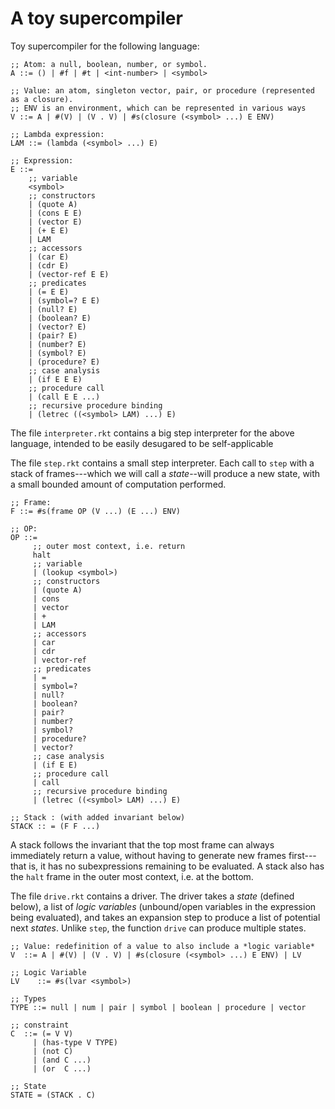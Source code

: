 # A toy supercompiler

Toy supercompiler for the following language:

```
;; Atom: a null, boolean, number, or symbol.
A ::= () | #f | #t | <int-number> | <symbol>

;; Value: an atom, singleton vector, pair, or procedure (represented as a closure).
;; ENV is an environment, which can be represented in various ways
V ::= A | #(V) | (V . V) | #s(closure (<symbol> ...) E ENV)

;; Lambda expression:
LAM ::= (lambda (<symbol> ...) E)

;; Expression:
E ::=
    ;; variable
    <symbol>
    ;; constructors
    | (quote A)
    | (cons E E)
    | (vector E)
    | (+ E E)
    | LAM
    ;; accessors
    | (car E)
    | (cdr E)
    | (vector-ref E E)
    ;; predicates
    | (= E E)
    | (symbol=? E E)
    | (null? E)
    | (boolean? E)
    | (vector? E)
    | (pair? E)
    | (number? E)
    | (symbol? E)
    | (procedure? E)
    ;; case analysis
    | (if E E E)
    ;; procedure call
    | (call E E ...)
    ;; recursive procedure binding
    | (letrec ((<symbol> LAM) ...) E)
```

The file `interpreter.rkt` contains a big step interpreter for the above language, 
intended to be easily desugared to be self-applicable


The file `step.rkt` contains a small step interpreter. Each call to `step`
with a stack of frames---which we will call a *state*--will produce a new
state, with a small bounded amount of computation performed.

```
;; Frame:
F ::= #s(frame OP (V ...) (E ...) ENV)

;; OP: 
OP ::= 
     ;; outer most context, i.e. return
     halt
     ;; variable
     | (lookup <symbol>)
     ;; constructors
     | (quote A)
     | cons
     | vector
     | +
     | LAM
     ;; accessors
     | car
     | cdr
     | vector-ref
     ;; predicates
     | =
     | symbol=?
     | null?
     | boolean?
     | pair?
     | number?
     | symbol?
     | procedure?
     | vector?
     ;; case analysis
     | (if E E)
     ;; procedure call
     | call
     ;; recursive procedure binding
     | (letrec ((<symbol> LAM) ...) E)

;; Stack : (with added invariant below)
STACK :: = (F F ...)
```

A stack follows the invariant that the top most frame can always
immediately return a value, without having to generate new frames first---
that is, it has no subexpressions remaining to be evaluated.
A stack also has the `halt` frame  in the outer most context, i.e. at the bottom.


The file `drive.rkt` contains a driver. The driver takes a *state* (defined below),
a list of *logic variables* (unbound/open variables in the expression being evaluated),
and takes an expansion step to produce a list of potential next *states*.
Unlike `step`, the function `drive` can produce multiple states.

```
;; Value: redefinition of a value to also include a *logic variable*
V  ::= A | #(V) | (V . V) | #s(closure (<symbol> ...) E ENV) | LV

;; Logic Variable
LV    ::= #s(lvar <symbol>)

;; Types
TYPE ::= null | num | pair | symbol | boolean | procedure | vector

;; constraint
C  ::= (= V V)
     | (has-type V TYPE)
     | (not C)
     | (and C ...)
     | (or  C ...)

;; State
STATE = (STACK . C)
```

